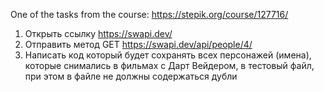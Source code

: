 One of the tasks from the course: https://stepik.org/course/127716/

1. Открыть ссылку https://swapi.dev/
2. Отправить метод GET https://swapi.dev/api/people/4/
3. Написать код который будет сохранять всех персонажей (имена), которые снимались в фильмах с Дарт Вейдером, в тестовый файл, при этом в файле не должны содержаться дубли
